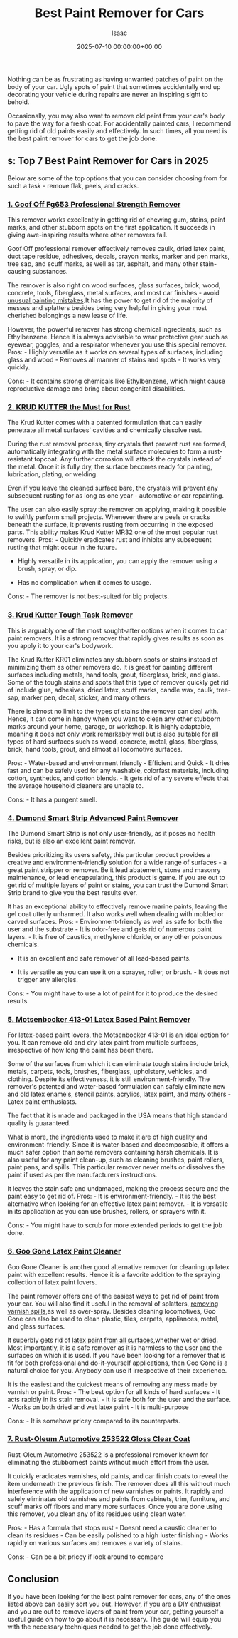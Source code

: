 ﻿---
title: Best Paint Remover for Cars
description: Nothing can be as frustrating as having unwanted patches of paint on the body of your car. Ugly spots of paint that sometimes accidentally end up decorating...
slug: /best-paint-remover-for-cars/
date: 2025-07-10 00:00:00+00:00
lastmod: 2025-07-10 00:00:00+03:00
author: Isaac
categories:
- Paint
tags:
- paint
- remover
- car
layout: post
---

Nothing can be as frustrating as having unwanted patches of paint on the body of your car. Ugly spots of paint that sometimes accidentally end up decorating your vehicle during repairs are never an inspiring sight to behold.

Occasionally, you may also want to remove old paint from your car's body to pave the way for a fresh coat. For accidentally painted cars, I recommend getting rid of old paints easily and effectively. In such times, all you need is the best paint remover for cars to get the job done.

##  s: Top 7 Best Paint Remover for Cars in 2025

Below are some of the top options that you can consider choosing from for such a task - remove flak, peels, and cracks.

###  [1. Goof Off Fg653 Professional Strength Remover](https://www.amazon.com/dp/B07DPKKQ6P/?tag=p-policy-20)

This remover works excellently in getting rid of chewing gum, stains, paint marks, and other stubborn spots on the first application. It succeeds in giving awe-inspiring results where other removers fail.

Goof Off professional remover effectively removes caulk, dried latex paint, duct tape residue, adhesives, decals, crayon marks, marker and pen marks, tree sap, and scuff marks, as well as tar, asphalt, and many other stain-causing substances.

The remover is also right on wood surfaces, glass surfaces, brick, wood, concrete, tools, fiberglass, metal surfaces, and most car finishes - avoid [unusual painting mistakes](https://www.diynetwork.com/how-to/skills-and-know-how/painting/15-painting-mistakes-to-avoid).It has the power to get rid of the majority of messes and splatters besides being very helpful in giving your most cherished belongings a new lease of life.

However, the powerful remover has strong chemical ingredients, such as Ethylbenzene. Hence it is always advisable to wear protective gear such as eyewear, goggles, and a respirator whenever you use this special remover. Pros: - Highly versatile as it works on several types of surfaces, including glass and wood - Removes all manner of stains and spots - It works very quickly.

Cons: - It contains strong chemicals like Ethylbenzene, which might cause reproductive damage and bring about congenital disabilities.


###  [2. KRUD KUTTER the Must for Rust](https://www.amazon.com/dp/B001AH7AY6/?tag=p-policy-20)

The Krud Kutter comes with a patented formulation that can easily penetrate all metal surfaces' cavities and chemically dissolve rust.

During the rust removal process, tiny crystals that prevent rust are formed, automatically integrating with the metal surface molecules to form a rust-resistant topcoat. Any further corrosion will attack the crystals instead of the metal. Once it is fully dry, the surface becomes ready for painting, lubrication, plating, or welding.

Even if you leave the cleaned surface bare, the crystals will prevent any subsequent rusting for as long as one year - automotive or car repainting.

The user can also easily spray the remover on applying, making it possible to swiftly perform small projects. Whenever there are peels or cracks beneath the surface, it prevents rusting from occurring in the exposed parts. This ability makes Krud Kutter MR32 one of the most popular rust removers. Pros: - Quickly eradicates rust and inhibits any subsequent rusting that might occur in the future.

- Highly versatile in its application, you can apply the remover using a brush, spray, or dip.

- Has no complication when it comes to usage.

Cons: - The remover is not best-suited for big projects.


###  [3. Krud Kutter Tough Task Remover](https://www.amazon.com/dp/B018A3O5ZO/?tag=p-policy-20)

This is arguably one of the most sought-after options when it comes to car paint removers. It is a strong remover that rapidly gives results as soon as you apply it to your car's bodywork.

The Krud Kutter KR01 eliminates any stubborn spots or stains instead of minimizing them as other removers do. It is great for painting different surfaces including metals, hand tools, grout, fiberglass, brick, and glass. Some of the tough stains and spots that this type of remover quickly get rid of include glue, adhesives, dried latex, scuff marks, candle wax, caulk, tree-sap, marker pen, decal, sticker, and many others.

There is almost no limit to the types of stains the remover can deal with. Hence, it can come in handy when you want to clean any other stubborn marks around your home, garage, or workshop. It is highly adaptable, meaning it does not only work remarkably well but is also suitable for all types of hard surfaces such as wood, concrete, metal, glass, fiberglass, brick, hand tools, grout, and almost all locomotive surfaces.

Pros: - Water-based and environment friendly - Efficient and Quick - It dries fast and can be safely used for any washable, colorfast materials, including cotton, synthetics, and cotton blends. - It gets rid of any severe effects that the average household cleaners are unable to.

Cons: - It has a pungent smell.


###  [4. Dumond Smart Strip Advanced Paint Remover](https://www.amazon.com/dp/B001F0KO2S/?tag=p-policy-20)

The Dumond Smart Strip is not only user-friendly, as it poses no health risks, but is also an excellent paint remover.

Besides prioritizing its users safety, this particular product provides a creative and environment-friendly solution for a wide range of surfaces - a great paint stripper or remover. Be it lead abatement, stone and masonry maintenance, or lead encapsulating, this product is game. If you are out to get rid of multiple layers of paint or stains, you can trust the Dumond Smart Strip brand to give you the best results ever.

It has an exceptional ability to effectively remove marine paints, leaving the gel coat utterly unharmed. It also works well when dealing with molded or carved surfaces. Pros: - Environment-friendly as well as safe for both the user and the substrate - It is odor-free and gets rid of numerous paint layers. - It is free of caustics, methylene chloride, or any other poisonous chemicals.

- It is an excellent and safe remover of all lead-based paints.

- It is versatile as you can use it on a sprayer, roller, or brush. - It does not trigger any allergies.

Cons: - You might have to use a lot of paint for it to produce the desired results.


###  [5. Motsenbocker 413-01 Latex Based Paint Remover](https://www.amazon.com/dp/B08BZQW3ZV/?tag=p-policy-20)

For latex-based paint lovers, the Motsenbocker 413-01 is an ideal option for you. It can remove old and dry latex paint from multiple surfaces, irrespective of how long the paint has been there.

Some of the surfaces from which it can eliminate tough stains include brick, metals, carpets, tools, brushes, fiberglass, upholstery, vehicles, and clothing. Despite its effectiveness, it is still environment-friendly. The remover's patented and water-based formulation can safely eliminate new and old latex enamels, stencil paints, acrylics, latex paint, and many others - Latex paint enthusiasts.

The fact that it is made and packaged in the USA means that high standard quality is guaranteed.

What is more, the ingredients used to make it are of high quality and environment-friendly. Since it is water-based and decomposable, it offers a much safer option than some removers containing harsh chemicals. It is also useful for any paint clean-up, such as cleaning brushes, paint rollers, paint pans, and spills. This particular remover never melts or dissolves the paint if used as per the manufacturers instructions.

It leaves the stain safe and undamaged, making the process secure and the paint easy to get rid of. Pros: - It is environment-friendly. - It is the best alternative when looking for an effective latex paint remover. - It is versatile in its application as you can use brushes, rollers, or sprayers with it.

Cons: - You might have to scrub for more extended periods to get the job done.


###  [6. Goo Gone Latex Paint Cleaner](https://www.amazon.com/dp/B01JIRIIP4/?tag=p-policy-20)

Goo Gone Cleaner is another good alternative remover for cleaning up latex paint with excellent results. Hence it is a favorite addition to the spraying collection of latex paint lovers.

The paint remover offers one of the easiest ways to get rid of paint from your car. You will also find it useful in the removal of splatters, [removing varnish spills](https://home.howstuffworks.com/how-to-remove-lacquer-and-varnish-stains.htm),as well as over-spray. Besides cleaning locomotives, Goo Gone can also be used to clean plastic, tiles, carpets, appliances, metal, and glass surfaces.

It superbly gets rid of [latex paint from all surfaces](https://pestpolicy.com/what-is-latex-paint-used-for/),whether wet or dried. Most importantly, it is a safe remover as it is harmless to the user and the surfaces on which it is used. If you have been looking for a remover that is fit for both professional and do-it-yourself applications, then Goo Gone is a natural choice for you. Anybody can use it irrespective of their experience.

It is the easiest and the quickest means of removing any mess made by varnish or paint. Pros: - The best option for all kinds of hard surfaces - It acts rapidly in its stain removal. - It is safe both for the user and the surface. - Works on both dried and wet latex paint - It is multi-purpose

Cons: - It is somehow pricey compared to its counterparts.


###  [7. Rust-Oleum Automotive 253522 Gloss Clear Coat](https://www.amazon.com/dp/B0070S7VJ8/?tag=p-policy-20)

Rust-Oleum Automotive 253522 is a professional remover known for eliminating the stubbornest paints without much effort from the user.

It quickly eradicates varnishes, old paints, and car finish coats to reveal the item underneath the previous finish. The remover does all this without much interference with the application of new varnishes or paints. It rapidly and safely eliminates old varnishes and paints from cabinets, trim, furniture, and scuff marks off floors and many more surfaces. Once you are done using this remover, you clean any of its residues using clean water.

Pros: - Has a formula that stops rust - Doesnt need a caustic cleaner to clean its residues - Can be easily polished to a high luster finishing - Works rapidly on various surfaces and removes a variety of stains.

Cons: - Can be a bit pricey if look around to compare


##  Conclusion

If you have been looking for the best paint remover for cars, any of the ones listed above can easily sort you out. However, if you are a DIY enthusiast and you are out to remove layers of paint from your car, getting yourself a useful guide on how to go about it is necessary. The guide will equip you with the necessary techniques needed to get the job done effectively.

